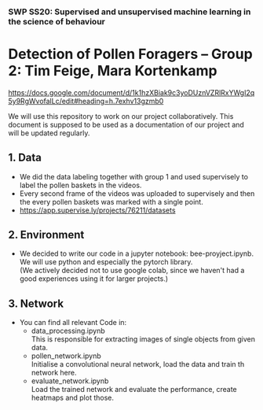 ### SWP SS20: Supervised and unsupervised machine learning in the science of behaviour
# Detection of Pollen Foragers – Group 2: Tim Feige, Mara Kortenkamp

https://docs.google.com/document/d/1k1hzXBiak9c3yoDUznVZRlRxYWgI2q5y9RgWvofalLc/edit#heading=h.7exhv13gzmb0

We will use this repository to work on our project collaboratively. This document is supposed to be used as a documentation of our project and will be updated regularly.

## 1. Data
* We did the data labeling together with group 1 and used supervisely to label the pollen baskets in the videos.
* Every second frame of the videos was uploaded to supervisely and then the every pollen baskets was marked with a single point. 
* https://app.supervise.ly/projects/76211/datasets

## 2. Environment
* We decided to write our code in a jupyter notebook: bee-proyject.ipynb. We will use python and especially the pytorch library.  
(We actively decided not to use google colab, since we haven't had a good experiences using it for larger projects.)

## 3. Network
* You can find all relevant Code in:
  - data_processing.ipynb  
      This is responsible for extracting images of single objects from given data.
  - pollen_network.ipynb  
      Initialise a convolutional neural network, load the data and train th network here.
  - evaluate_network.ipynb  
      Load the trained network and evaluate the performance, create heatmaps and plot those.
